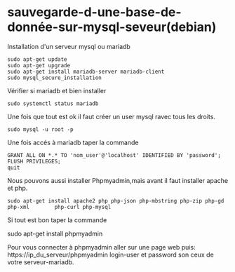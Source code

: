 # sauvegarde-d-une-base-de-donnée-sur-mysql-seveur(debian)


Installation d'un serveur mysql ou mariadb

    sudo apt-get update 
    sudo apt-get upgrade
    sudo apt-get install mariadb-server mariadb-client
    sudo mysql_secure_installation

Vérifier si mariadb et bien installer 

    sudo systemctl status mariadb
    
Une fois que tout est ok il faut créer un user mysql ravec tous les droits.

    sudo mysql -u root -p
Une fois accés à mariadb taper la commande

    GRANT ALL ON *.* TO 'nom_user'@'localhost' IDENTIFIED BY 'password';
    FLUSH PRIVILEGES;
    quit

Nous pouvons aussi installer Phpmyadmin,mais avant il faut installer apache et php.
   
    sudo apt-get install apache2 php php-json php-mbstring php-zip php-gd php-xml        php-curl php-mysql

Si tout est bon taper la commande

   sudo apt-get install phpmyadmin
   
Pour vous connecter à phpmyadmin aller sur une page web puis:
    https://ip_du_serveur/phpmyadmin
    login-user et password son ceux de votre serveur-mariadb.
    
